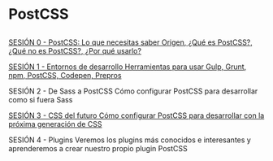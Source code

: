 # PostCSS
## 

[SESIÓN 0 - PostCSS: Lo que necesitas saber
Origen, ¿Qué es PostCSS?, ¿Qué no es PostCSS?, ¿Por qué usarlo?](https://github.com/EscuelaIt/PostCSS-2016/blob/master/Sesion0/PostCSS-Sesion-0.pdf)

[SESIÓN 1 - Entornos de desarrollo
Herramientas para usar Gulp, Grunt, npm, PostCSS, Codepen, Prepros](https://github.com/EscuelaIt/PostCSS-2016/blob/master/Sesion1-Entornos-de-trabajo/PostCSS-Sesion1-Entornos-de-desarrollo.pdf)


SESIÓN 2 - De Sass a PostCSS
Cómo configurar PostCSS para desarrollar como si fuera Sass


[SESIÓN 3 - CSS del futuro
Cómo configurar PostCSS para desarrollar con la próxima generación de CSS](https://github.com/EscuelaIt/PostCSS-2016/blob/master/Sesion3-de-Sass-a-PostCSS/PostCSS-Sesion3-De-Sass-a-PostCSS.pdf)


SESIÓN 4 - Plugins
Veremos los plugins más conocidos e interesantes y aprenderemos a crear nuestro propio plugin PostCSS
